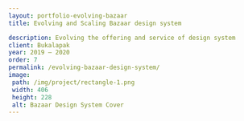 ```yaml
---
layout: portfolio-evolving-bazaar
title: Evolving and Scaling Bazaar design system

description: Evolving the offering and service of design system
client: Bukalapak
year: 2019 – 2020
order: 7
permalink: /evolving-bazaar-design-system/
image:
 path: /img/project/rectangle-1.png
 width: 406
 height: 228
 alt: Bazaar Design System Cover
---
```

